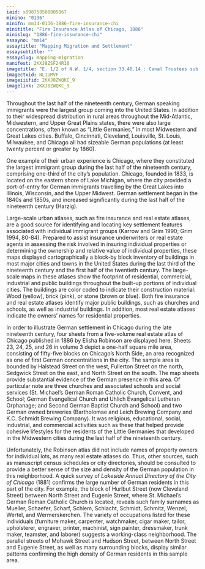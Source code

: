 ```yaml
---
iaid: x998758508805867
minino: "0136"
minifn: mm14-0136-1886-fire-insurance-chi
minititle: "Fire Insurance Atlas of Chicago, 1886"
minislug: "1886-fire-insurance-chi"
essayno: "mm14"
essaytitle: "Mapping Migration and Settlement"
essaysubtitle: ""
essayslug: mapping-migration
manifest: 2KXJ8ZSF24R18
imagetitle: "E. 1/2 of N.W. 1/4, section 33.40.14 : Canal Trustees sub. of part of sec. 33.40.14"
imagectxid: NL1UMVF
imageiiifid: 2KXJ8ZWQKC_9
imagelink: 2KXJ8ZWQKC_9
---
```


Throughout the last half of the nineteenth century, German speaking immigrants were the largest group coming into the United States. In addition to their widespread distribution in rural areas throughout the Mid-Atlantic, Midwestern, and Upper Great Plains states, there were also large concentrations, often known as “Little Germanies,” in most Midwestern and Great Lakes cities. Buffalo, Cincinnati, Cleveland, Louisville, St. Louis, Milwaukee, and Chicago all had sizeable German populations (at least twenty percent or greater by 1860).

One example of their urban experience is Chicago, where they constituted the largest immigrant group during the last half of the nineteenth century, comprising one-third of the city’s population. Chicago, founded in 1833, is located on the eastern shore of Lake Michigan, where the city provided a port-of-entry for German immigrants travelling by the Great Lakes into Illinois, Wisconsin, and the Upper Midwest. German settlement began in the 1840s and 1850s, and increased significantly during the last half of the nineteenth century (Harzig).

Large-scale urban atlases, such as fire insurance and real estate atlases, are a good source for identifying and locating key settlement features associated with individual immigrant groups (Karrow and Grim 1990; Grim 1994, 80-84). Prepared to assist insurance underwriters or real estate agents in assessing the risk involved in insuring individual properties or determining the ownership and relative value of individual properties, these maps displayed cartographically a block-by block inventory of buildings in most major cities and towns in the United States during the last third of the nineteenth century and the first half of the twentieth century. The large-scale maps in these atlases show the footprint of residential, commercial, industrial and public buildings throughout the built-up portions of individual cities. The buildings are color coded to indicate their construction material: Wood (yellow), brick (pink), or stone (brown or blue). Both fire insurance and real estate atlases identify major public buildings, such as churches and schools, as well as industrial buildings. In addition, most real estate atlases indicate the owners’ names for residential properties.

In order to illustrate German settlement in Chicago during the late nineteenth century, four sheets from a five-volume real estate atlas of Chicago published in 1886 by Elisha Robinson are displayed here. Sheets 23, 24, 25, and 26 in volume 3 depict a one-half square mile area, consisting of fifty-five blocks on Chicago’s North Side, an area recognized as one of first German concentrations in the city. The sample area is bounded by Halstead Street on the west, Fullerton Street on the north, Sedgwick Street on the east, and North Street on the south. The map sheets provide substantial evidence of the German presence in this area. Of particular note are three churches and associated schools and social services (St. Michael’s German Roman Catholic Church, Convent, and School; German Evangelical Church and Uhlich Evangelical Lutheran Orphanage; and Second German Baptist Church and School) and two German owned breweries (Bartholomae and Leich Brewing Company and K.C. Schmidt Brewing Company). It was religious, educational, social, industrial, and commercial activities such as these that helped provide cohesive lifestyles for the residents of the Little Germanies that developed in the Midwestern cities during the last half of the nineteenth century.

Unfortunately, the Robinson atlas did not include names of property owners for individual lots, as many real estate atlases do. Thus, other sources, such as manuscript census schedules or city directories, should be consulted to provide a better sense of the size and density of the German population in this neighborhood. A quick survey of _Lakeside Annual Directory of the City of Chicago_ (1881) confirms the large number of German residents in this part of the city. For example, the block of Hurlbut Street (now Cleveland Street) between North Street and Eugenie Street, where St. Michael’s German Roman Catholic Church is located, reveals such family surnames as Mueller, Schaefer, Scharf, Schlem, Schlacht, Schmidt, Schmitz, Wenzel, Wertel, and Wermerskerchen. The variety of occupations listed for these individuals (furniture maker, carpenter, watchmaker, cigar maker, tailor, upholsterer, engraver, printer, machinist, sign painter, dressmaker, trunk maker, teamster, and laborer) suggests a working-class neighborhood. The parallel streets of Mohawk Street and Hudson Street, between North Street and Eugenie Street, as well as many surrounding blocks, display similar patterns confirming the high density of German residents in this sample area.
